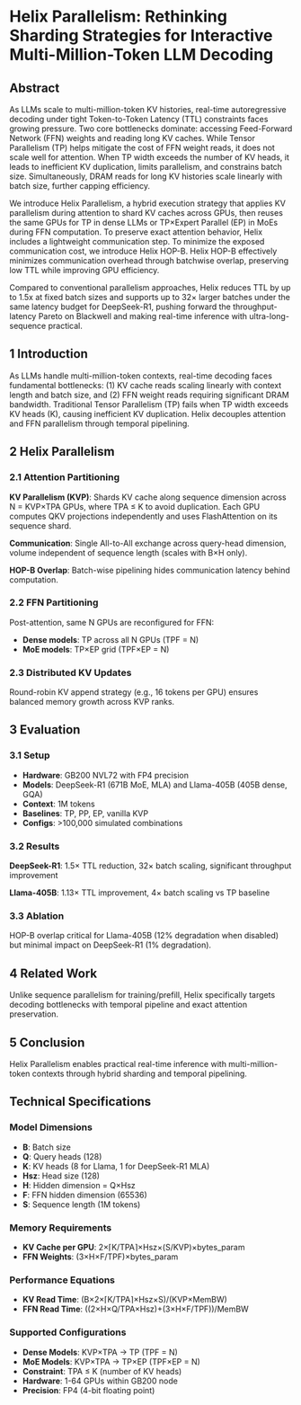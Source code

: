 # Helix Parallelism: Rethinking Sharding Strategies for Interactive Multi-Million-Token LLM Decoding

## Abstract
As LLMs scale to multi-million-token KV histories, real-time autoregressive decoding under tight Token-to-Token Latency (TTL) constraints faces growing pressure. Two core bottlenecks dominate: accessing Feed-Forward Network (FFN) weights and reading long KV caches. While Tensor Parallelism (TP) helps mitigate the cost of FFN weight reads, it does not scale well for attention. When TP width exceeds the number of KV heads, it leads to inefficient KV duplication, limits parallelism, and constrains batch size. Simultaneously, DRAM reads for long KV histories scale linearly with batch size, further capping efficiency.

We introduce Helix Parallelism, a hybrid execution strategy that applies KV parallelism during attention to shard KV caches across GPUs, then reuses the same GPUs for TP in dense LLMs or TP×Expert Parallel (EP) in MoEs during FFN computation. To preserve exact attention behavior, Helix includes a lightweight communication step. To minimize the exposed communication cost, we introduce Helix HOP-B. Helix HOP-B effectively minimizes communication overhead through batchwise overlap, preserving low TTL while improving GPU efficiency.

Compared to conventional parallelism approaches, Helix reduces TTL by up to 1.5x at fixed batch sizes and supports up to 32× larger batches under the same latency budget for DeepSeek-R1, pushing forward the throughput-latency Pareto on Blackwell and making real-time inference with ultra-long-sequence practical.

## 1 Introduction
As LLMs handle multi-million-token contexts, real-time decoding faces fundamental bottlenecks: (1) KV cache reads scaling linearly with context length and batch size, and (2) FFN weight reads requiring significant DRAM bandwidth. Traditional Tensor Parallelism (TP) fails when TP width exceeds KV heads (K), causing inefficient KV duplication. Helix decouples attention and FFN parallelism through temporal pipelining.

## 2 Helix Parallelism

### 2.1 Attention Partitioning

**KV Parallelism (KVP)**: Shards KV cache along sequence dimension across N = KVP×TPA GPUs, where TPA ≤ K to avoid duplication. Each GPU computes QKV projections independently and uses FlashAttention on its sequence shard.

**Communication**: Single All-to-All exchange across query-head dimension, volume independent of sequence length (scales with B×H only).

**HOP-B Overlap**: Batch-wise pipelining hides communication latency behind computation.

### 2.2 FFN Partitioning

Post-attention, same N GPUs are reconfigured for FFN:
- **Dense models**: TP across all N GPUs (TPF = N)
- **MoE models**: TP×EP grid (TPF×EP = N)

### 2.3 Distributed KV Updates
Round-robin KV append strategy (e.g., 16 tokens per GPU) ensures balanced memory growth across KVP ranks.

## 3 Evaluation

### 3.1 Setup
- **Hardware**: GB200 NVL72 with FP4 precision
- **Models**: DeepSeek-R1 (671B MoE, MLA) and Llama-405B (405B dense, GQA)
- **Context**: 1M tokens
- **Baselines**: TP, PP, EP, vanilla KVP
- **Configs**: >100,000 simulated combinations

### 3.2 Results

**DeepSeek-R1**: 1.5× TTL reduction, 32× batch scaling, significant throughput improvement

**Llama-405B**: 1.13× TTL improvement, 4× batch scaling vs TP baseline

### 3.3 Ablation
HOP-B overlap critical for Llama-405B (12% degradation when disabled) but minimal impact on DeepSeek-R1 (1% degradation).

## 4 Related Work
Unlike sequence parallelism for training/prefill, Helix specifically targets decoding bottlenecks with temporal pipeline and exact attention preservation.

## 5 Conclusion
Helix Parallelism enables practical real-time inference with multi-million-token contexts through hybrid sharding and temporal pipelining.

## Technical Specifications

### Model Dimensions
- **B**: Batch size
- **Q**: Query heads (128)
- **K**: KV heads (8 for Llama, 1 for DeepSeek-R1 MLA)
- **Hsz**: Head size (128)
- **H**: Hidden dimension = Q×Hsz
- **F**: FFN hidden dimension (65536)
- **S**: Sequence length (1M tokens)

### Memory Requirements
- **KV Cache per GPU**: 2×⌈K/TPA⌉×Hsz×(S/KVP)×bytes_param
- **FFN Weights**: (3×H×F/TPF)×bytes_param

### Performance Equations
- **KV Read Time**: (B×2×⌈K/TPA⌉×Hsz×S)/(KVP×MemBW)
- **FFN Read Time**: ((2×H×Q/TPA×Hsz)+(3×H×F/TPF))/MemBW

### Supported Configurations
- **Dense Models**: KVP×TPA → TP (TPF = N)
- **MoE Models**: KVP×TPA → TP×EP (TPF×EP = N)
- **Constraint**: TPA ≤ K (number of KV heads)
- **Hardware**: 1-64 GPUs within GB200 node
- **Precision**: FP4 (4-bit floating point)